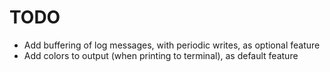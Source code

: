 TODO
====

* Add buffering of log messages, with periodic writes, as optional feature
* Add colors to output (when printing to terminal), as default feature

